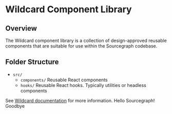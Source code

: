 # Wildcard Component Library

## Overview

The Wildcard component library is a collection of design-approved reusable components that are suitable for use within the Sourcegraph codebase.

## Folder Structure

- `src/`
  - `components/`
    Reusable React components
  - `hooks/`
    Reusable React hooks. Typically utilities or headless components

See [Wildcard documentation](https://docs-legacy.sourcegraph.com/dev/background-information/web/wildcard) for more information.
Hello Sourcegraph!
Goodbye
